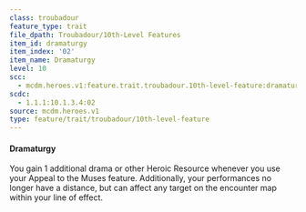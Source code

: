 ```yaml
---
class: troubadour
feature_type: trait
file_dpath: Troubadour/10th-Level Features
item_id: dramaturgy
item_index: '02'
item_name: Dramaturgy
level: 10
scc:
  - mcdm.heroes.v1:feature.trait.troubadour.10th-level-feature:dramaturgy
scdc:
  - 1.1.1:10.1.3.4:02
source: mcdm.heroes.v1
type: feature/trait/troubadour/10th-level-feature
---
```


#### Dramaturgy

You gain 1 additional drama or other Heroic Resource whenever you use your Appeal to the Muses feature. Additionally, your performances no longer have a distance, but can affect any target on the encounter map within your line of effect.
